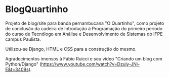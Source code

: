 # BlogQuartinho
Projeto de blog/site para banda pernambucana "O Quartinho", como projeto de conclusão da cadeira de Introdução
à Programação do primeiro período do curso de Tecnólogo em Análise e Desenvolvimento de Sistemas do IFPE campus Paulista.

Utilizou-se Django, HTML e CSS para a construção do mesmo.

Agradecimentos imensos à Fábio Ruicci e seu vídeo "Criando um blog com Python/Django" (https://www.youtube.com/watch?v=Dzuiy-JNi-E&t=3409s).
